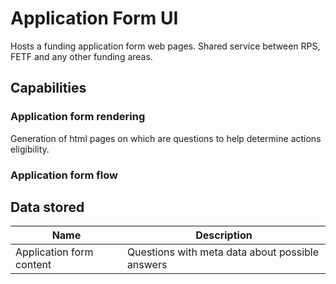 # Application Form UI

Hosts a funding application form web pages. Shared service between RPS, FETF and any other funding areas.

## Capabilities

### Application form rendering

Generation of html pages on which are questions to help determine actions eligibility.

### Application form flow

## Data stored

| Name                     | Description                                     |
| ------------------------ | ----------------------------------------------- |
| Application form content | Questions with meta data about possible answers |
